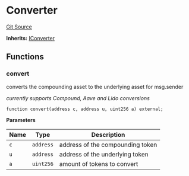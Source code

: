 # Converter
[Git Source](https://github.com/Swivel-Finance/illuminate/blob/ddf95dfbaf2df4d82b6652aff5c2effb5fee45f4/src/Converter.sol)

**Inherits:**
[IConverter](/src/interfaces/IConverter.sol/contract.IConverter.md)


## Functions
### convert

converts the compounding asset to the underlying asset for msg.sender

*currently supports Compound, Aave and Lido conversions*


```solidity
function convert(address c, address u, uint256 a) external;
```
**Parameters**

|Name|Type|Description|
|----|----|-----------|
|`c`|`address`|address of the compounding token|
|`u`|`address`|address of the underlying token|
|`a`|`uint256`|amount of tokens to convert|


